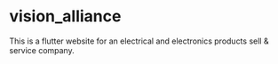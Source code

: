 # vision_alliance
This is a flutter website for an electrical and electronics products sell &amp; service company.
